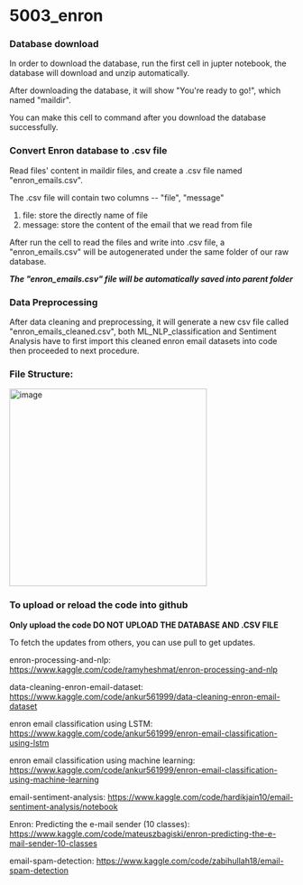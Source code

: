 # 5003_enron

### Database download

In order to download the database, run the first cell in jupter notebook, the database will download and unzip automatically.

After downloading the database, it will show "You're ready to go!", which named "maildir".

You can make this cell to command after you download the database successfully.

### Convert Enron database to .csv file

Read files' content in maildir files, and create a .csv file named "enron_emails.csv".

The .csv file will contain two columns -- "file", "message"

1. file: store the directly name of file
2. message: store the content of the email that we read from file

After run the cell to read the files and write into .csv file, a "enron_emails.csv" will be autogenerated under the same folder of our raw database.

**_The "enron_emails.csv" file will be automatically saved into parent folder_**

### Data Preprocessing

After data cleaning and preprocessing, it will generate a new csv file called "enron_emails_cleaned.csv", both ML_NLP_classification and Sentiment Analysis have to first import this cleaned enron email datasets into code then proceeded to next procedure.

### File Structure:

<img width="350" alt="image" src="https://github.com/user-attachments/assets/3ab1d701-c7d5-4eaf-b683-f60643d90d53">

### To upload or reload the code into github

**Only upload the code DO NOT UPLOAD THE DATABASE AND .CSV FILE**

To fetch the updates from others, you can use pull to get updates.

enron-processing-and-nlp: https://www.kaggle.com/code/ramyheshmat/enron-processing-and-nlp

data-cleaning-enron-email-dataset: https://www.kaggle.com/code/ankur561999/data-cleaning-enron-email-dataset

enron email classification using LSTM: https://www.kaggle.com/code/ankur561999/enron-email-classification-using-lstm

enron email classification using machine learning: https://www.kaggle.com/code/ankur561999/enron-email-classification-using-machine-learning

email-sentiment-analysis: https://www.kaggle.com/code/hardikjain10/email-sentiment-analysis/notebook

Enron: Predicting the e-mail sender (10 classes): https://www.kaggle.com/code/mateuszbagiski/enron-predicting-the-e-mail-sender-10-classes

email-spam-detection: https://www.kaggle.com/code/zabihullah18/email-spam-detection

